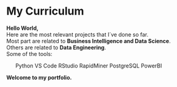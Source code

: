 <h1 aling="center">My Curriculum</h1>

**Hello World,**<br/>
Here are the most relevant projects that I´ve done so far.<br/>
Most part are related to **Business Intelligence and Data Science**.<br/>
Others are related to **Data Engineering**.<br/>
Some of the tools:
<ol>
Python
VS Code
RStudio
RapidMiner
PostgreSQL
PowerBI
</ol>

**Welcome to my portfolio.**
